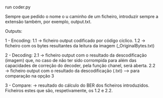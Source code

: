 run coder.py

Sempre que pedido o nome o u caminho de um ficheiro, introduzir sempre a extensão também, por exemplo, output.txt.

Outputs:

1 - Encoding:
  1.1 -> ficheiro output codificado por código cíclico.
  1.2 -> ficheiro com os bytes resultantes da leitura da imagem (_OriginalBytes.txt)

2 - Decoding:
  2.1 -> ficheiro output com o resultado da descodificação (imagem) que, no caso de não ter sido corrompida para além das capacidades de correção do decoder, pela função chanel, será aberta.
  2.2 -> ficheiro output com o resultado da descodificação (.txt) --> para comparação na opção 3

3 - Compare:
  -> resultado do cálculo do BER dos ficheiros introduzidos. Ficheiros estes que são, respetivamente, os 1.2 e 2.2.
